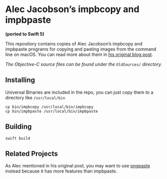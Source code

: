 # Alec Jacobson’s impbcopy and impbpaste
**(ported to Swift 5)**

This repository contains copies of Alec Jacobson’s impbcopy and impbpaste
programs for copying and pasting images from the command line on macOS.  You
can read more about them in [his original blog post][1].

*The Objective-C source files can be found under the `OldSources/` directory.*

## Installing

Universal Binaries are included in the repo, you can just copy them to a directory like `/usr/local/bin`

```shell
cp bin/impbcopy /usr/local/bin/impbcopy
cp bin/impbpaste /usr/local/bin/impbpaste
```

## Building

```shell
swift build
```

## Related Projects

As Alec mentioned in his original post, you may want to use [pngpaste][2]
instead because it has more features than impbpaste.

[1]: http://www.alecjacobson.com/weblog/?p=3816
[2]: https://github.com/jcsalterego/pngpaste
